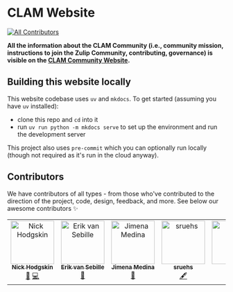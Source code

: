 # CLAM Website

[![All Contributors](https://img.shields.io/github/all-contributors/CLAM-community/CLAM-community.github.io?color=ee8449&style=flat-square)](#contributors)

**All the information about the CLAM Community (i.e., community mission, instructions to join the Zulip Community, contributing, governance) is visible on the [CLAM Community Website](https://clam-community.github.io).**

## Building this website locally

This website codebase uses `uv` and `mkdocs`. To get started (assuming you have `uv` installed):

- clone this repo and `cd` into it
- run `uv run python -m mkdocs serve` to set up the environment and run the development server

This project also uses `pre-commit` which you can optionally run locally (though not required as it's run in the cloud anyway).

## Contributors

We have contributors of all types - from those who've contributed to the direction of the project, code, design, feedback, and more. See below our awesome contributors ✨

<!-- ALL-CONTRIBUTORS-LIST:START - Do not remove or modify this section -->
<!-- prettier-ignore-start -->
<!-- markdownlint-disable -->
<table>
  <tbody>
    <tr>
      <td align="center" valign="top" width="14.28%"><a href="https://github.com/VeckoTheGecko"><img src="https://avatars.githubusercontent.com/u/36369090?v=4?s=100" width="100px;" alt="Nick Hodgskin"/><br /><sub><b>Nick Hodgskin</b></sub></a><br /><a href="#steering-VeckoTheGecko" title="Current or previous members of the project steering team.">🚣</a> <a href="https://github.com/CLAM-community/CLAM-community.github.io/commits?author=VeckoTheGecko" title="Code">💻</a></td>
      <td align="center" valign="top" width="14.28%"><a href="https://www.uu.nl/staff/EvanSebille"><img src="https://avatars.githubusercontent.com/u/14315062?v=4?s=100" width="100px;" alt="Erik van Sebille"/><br /><sub><b>Erik van Sebille</b></sub></a><br /><a href="#steering-erikvansebille" title="Current or previous members of the project steering team.">🚣</a></td>
      <td align="center" valign="top" width="14.28%"><a href="https://github.com/jimena-medinarubio"><img src="https://avatars.githubusercontent.com/u/101462540?v=4?s=100" width="100px;" alt="Jimena Medina"/><br /><sub><b>Jimena Medina</b></sub></a><br /><a href="#design-jimena-medinarubio" title="Design">🎨</a></td>
      <td align="center" valign="top" width="14.28%"><a href="https://github.com/sruehs"><img src="https://avatars.githubusercontent.com/u/33282992?v=4?s=100" width="100px;" alt="sruehs"/><br /><sub><b>sruehs</b></sub></a><br /><a href="#content-sruehs" title="Content">🖋</a></td>
      <td align="center" valign="top" width="14.28%"><a href="https://github.com/reint-fischer"><img src="https://avatars.githubusercontent.com/u/33000433?v=4?s=100" width="100px;" alt="Reint"/><br /><sub><b>Reint</b></sub></a><br /><a href="#content-reint-fischer" title="Content">🖋</a></td>
    </tr>
  </tbody>
</table>

<!-- markdownlint-restore -->
<!-- prettier-ignore-end -->

<!-- ALL-CONTRIBUTORS-LIST:END -->

